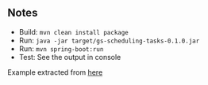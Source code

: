 ##  Notes

- Build: `mvn clean install package`
- Run: `java -jar target/gs-scheduling-tasks-0.1.0.jar`
- Run: `mvn spring-boot:run`
- Test: See the output in console

Example extracted from [here](https://spring.io/guides/gs/scheduling-tasks/)
